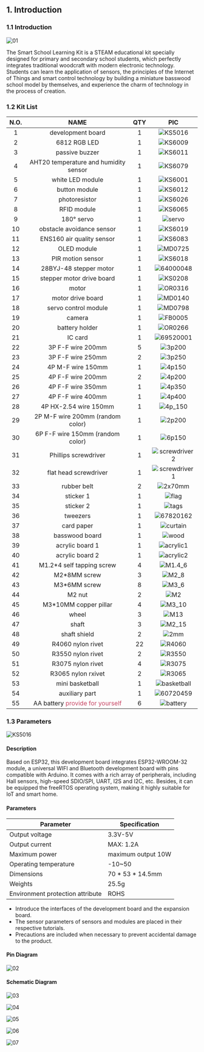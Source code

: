 ## 1. Introduction

### 1.1 Introduction

![01](./img/01.png)

The Smart School Learning Kit is a STEAM educational kit specially designed for primary and secondary school students, which perfectly integrates traditional woodcraft with modern electronic technology. Students can learn the application of sensors, the principles of the Internet of Things and smart control technology by building a miniature basswood school model by themselves, and experience the charm of technology in the process of creation.

### 1.2 Kit List


| N.O. |                             NAME                             | QTY  |                     PIC                      |
| :--: | :----------------------------------------------------------: | :--: | :------------------------------------------: |
|  1   |                      development board                       |  1   |         ![KS5016](./img/KS5016.png)          |
|  2   |                         6812 RGB LED                         |  1   |         ![KS6009](./img/KS6009.png)          |
|  3   |                        passive buzzer                        |  1   |         ![KS6011](./img/KS6011.png)          |
|  4   |            AHT20 temperature and humidity sensor             |  1   |         ![KS6079](./img/KS6079.png)          |
|  5   |                       white LED module                       |  1   |         ![KS6001](./img/KS6001.png)          |
|  6   |                        button module                         |  1   |         ![KS6012](./img/KS6012.png)          |
|  7   |                        photoresistor                         |  1   |         ![KS6026](./img/KS6026.png)          |
|  8   |                         RFID module                          |  1   |         ![KS6065](./img/KS6065.png)          |
|  9   |                          180° servo                          |  1   |          ![servo](./img/servo.png)           |
|  10  |                  obstacle avoidance sensor                   |  1   |         ![KS6019](./img/KS6019.png)          |
|  11  |                  ENS160 air quality sensor                   |  1   |         ![KS6083](./img/KS6083.png)          |
|  12  |                         OLED module                          |  1   |          ![MD0725](img/MD0725.png)           |
|  13  |                      PIR motion sensor                       |  1   |         ![KS6018](./img/KS6018.png)          |
|  14  |                    28BYJ-48 stepper motor                    |  1   |       ![64000048](./img/64000048.png)        |
|  15  |                  stepper motor drive board                   |  1   |         ![KS0208](./img/KS0208.png)          |
|  16  |                            motor                             |  1   |         ![OR0316](./img/OR0316.png)          |
|  17  |                      motor drive board                       |  1   |         ![MD0140](./img/MD0140.png)          |
|  18  |                     servo control module                     |  1   |          ![MD0798](img/MD0798.png)           |
|  19  |                            camera                            |  1   |         ![FB0005](./img/FB0005.png)          |
|  20  |                        battery holder                        |  1   |         ![OR0266](./img/OR0266.png)          |
|  21  |                           IC card                            |  1   |       ![69520001](./img/69520001.png)        |
|  22  |                      3P F-F wire 200mm                       |  5   |           ![3p200](img/3p200.png)            |
|  23  |                      3P F-F wire 250mm                       |  2   |           ![3p250](img/3p250.png)            |
|  24  |                      4P M-F wire 150mm                       |  1   |           ![4p150](img/4p150.png)            |
|  25  |                      4P F-F wire 200mm                       |  2   |           ![4p200](img/4p200.png)            |
|  26  |                      4P F-F wire 350mm                       |  1   |           ![4p350](img/4p350.png)            |
|  27  |                      4P F-F wire 400mm                       |  1   |           ![4p400](img/4p400.png)            |
|  28  |                    4P HX-2.54 wire 150mm                     |  1   |          ![4p_150](img/4p_150.png)           |
|  29  |               2P M-F wire 200mm (random color)               |  1   |           ![2p200](img/2p200.png)            |
|  30  |               6P F-F wire 150mm (random color)               |  1   |           ![6p150](img/6p150.png)            |
|  31  |                     Phillips screwdriver                     |  1   |    ![screwdriver2](img/screwdriver2.png)     |
|  32  |                    flat head screwdriver                     |  1   |    ![screwdriver1](img/screwdriver1.png)     |
|  33  |                         rubber belt                          |  2   |          ![2x70mm](img/2x70mm.png)           |
|  34  |                          sticker 1                           |  1   |            ![flag](img/flag.png)             |
|  35  |                          sticker 2                           |  1   |            ![tags](img/tags.png)             |
|  36  |                           tweezers                           |  1   |        ![67820162](img/67820162.png)         |
|  37  |                          card paper                          |  1   |         ![curtain](img/curtain.png)          |
|  38  |                        basswood board                        |  1   |            ![wood](img/wood.png)             |
|  39  |                       acrylic board 1                        |  1   |        ![acrylic1](img/acrylic1.png)         |
|  40  |                       acrylic board 2                        |  1   |        ![acrylic2](img/acrylic2.png)         |
|  41  |                  M1.2*4 self tapping screw                   |  4   |          ![M1.4_6](img/M1.4_6.png)           |
|  42  |                         M2*8MM screw                         |  3   |            ![M2_8](img/M2_8.png)             |
|  43  |                         M3*6MM screw                         |  8   |            ![M3_6](img/M3_6.png)             |
|  44  |                            M2 nut                            |  2   |             ![M2](./img/M2.png)              |
|  45  |                    M3*10MM copper pillar                     |  4   |           ![M3_10](img/M3_10.png)            |
|  46  |                            wheel                             |  3   |            ![M13](./img/M13.png)             |
|  47  |                            shaft                             |  3   |           ![M2_15](img/M2_15.png)            |
|  48  |                         shaft shield                         |  2   |             ![2mm](img/2mm.png)              |
|  49  |                      R4060 nylon rivet                       |  22  |          ![R4060](./img/R4060.png)           |
|  50  |                      R3550 nylon rivet                       |  2   |    ![R3550](img/R3550-17573901131581.png)    |
|  51  |                      R3075 nylon rivet                       |  4   |           ![R3075](img/R3075.png)            |
|  52  |                      R3065 nylon rxivet                      |  2   |          ![R3065](./img/R3065.png)           |
|  53  |                       mini basketball                        |  1   |     ![basketball](./img/basketball.png)      |
|  54  |                        auxiliary part                        |  1   | ![60720459](img/60720459-17573905302222.png) |
|  55  | AA battery <span style="color: rgb(200, 70, 100);">provide for yourself</span> |  6   |         ![battery](img/battery.png)          |

### 1.3 Parameters

![KS5016](./img/KS5016.png)

#### Description

Based on ESP32, this development board integrates ESP32-WROOM-32 module, a universal WIFI and Bluetooth development board with pins compatible with Arduino. It comes with a rich array of peripherals, including Hall sensors, high-speed SDIO/SPI, UART, I2S and I2C, etc. Besides, it can be equipped the freeRTOS operating system, making it highly suitable for IoT and smart home.



#### Parameters

| Parameter                        | Specification      |
| -------------------------------- | ------------------ |
| Output voltage                   | 3.3V-5V            |
| Output current                   | MAX: 1.2A          |
| Maximum power                    | maximum output 10W |
| Operating temperature            | -10~50             |
| Dimensions                       | 70 * 53 * 14.5mm   |
| Weights                          | 25.5g              |
| Environment protection attribute | ROHS               |

* Introduce the interfaces of the development board and the expansion board.
* The sensor parameters of sensors and modules are placed in their respective tutorials.
* Precautions are included when necessary to prevent accidental damage to the product.



#### Pin Diagram

![02](img/02.png)



#### Schematic Diagram

![03](img/03.png)

![04](img/04.png)

![05](img/05.png)

![06](img/06.png)

![07](img/07.png)

